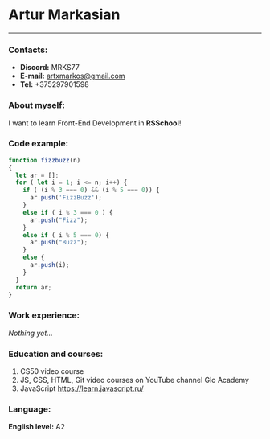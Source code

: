 # Artur Markasian
----------
### Contacts:
- **Discord:** MRKS77
- **E-mail:** artxmarkos@gmail.com
- **Tel:** +375297901598

### About myself:
I want to learn Front-End Development in **RSSchool**!

### Code example:
```javascript
function fizzbuzz(n)
{
  let ar = [];
  for ( let i = 1; i <= n; i++) {
    if ( (i % 3 === 0) && (i % 5 === 0)) {
      ar.push('FizzBuzz');
    }
    else if ( i % 3 === 0 ) {
      ar.push("Fizz");
    }
    else if ( i % 5 === 0) {
      ar.push("Buzz");
    }
    else {
      ar.push(i);
    }
  }
  return ar;
}
```

### Work experience:
*Nothing yet...*

### Education and courses:
1) CS50 video course
2) JS, CSS, HTML, Git video courses on YouTube channel Glo Academy
3) JavaScript https://learn.javascript.ru/

### Language:
**English level:** A2
